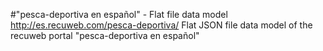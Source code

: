 #"pesca-deportiva en español" - Flat file data model
http://es.recuweb.com/pesca-deportiva/
Flat JSON file data model of the recuweb portal "pesca-deportiva en español"
